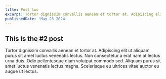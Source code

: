 ```yaml
---
title: Post two
excerpt: Tortor dignissim convallis aenean et tortor at. Adipiscing elit ut aliquam purus sit amet luctus venenatis lectus.,
publishedDate: 'May 23 2024'
---
```


## This is the #2 post

Tortor dignissim convallis aenean et tortor at. Adipiscing elit ut aliquam purus sit amet luctus venenatis lectus. Non consectetur a erat nam at lectus urna duis. Odio pellentesque diam volutpat commodo sed. Aliquam purus sit amet luctus venenatis lectus magna. Scelerisque eu ultrices vitae auctor eu augue ut lectus.
